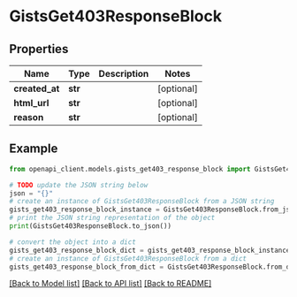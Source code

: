 # GistsGet403ResponseBlock


## Properties

Name | Type | Description | Notes
------------ | ------------- | ------------- | -------------
**created_at** | **str** |  | [optional] 
**html_url** | **str** |  | [optional] 
**reason** | **str** |  | [optional] 

## Example

```python
from openapi_client.models.gists_get403_response_block import GistsGet403ResponseBlock

# TODO update the JSON string below
json = "{}"
# create an instance of GistsGet403ResponseBlock from a JSON string
gists_get403_response_block_instance = GistsGet403ResponseBlock.from_json(json)
# print the JSON string representation of the object
print(GistsGet403ResponseBlock.to_json())

# convert the object into a dict
gists_get403_response_block_dict = gists_get403_response_block_instance.to_dict()
# create an instance of GistsGet403ResponseBlock from a dict
gists_get403_response_block_from_dict = GistsGet403ResponseBlock.from_dict(gists_get403_response_block_dict)
```
[[Back to Model list]](../README.md#documentation-for-models) [[Back to API list]](../README.md#documentation-for-api-endpoints) [[Back to README]](../README.md)


